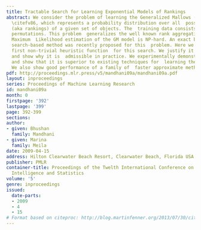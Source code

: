 ```yaml
---
title: Tractable Search for Learning Exponential Models of Rankings
abstract: We consider the problem of learning the Generalized Mallows (GM) model  of
  \citefv86, which represents a probability distribution over all  possible permutations
  (aka rankings) of a given set of objects. The  training data consists of a set of
  permutations. This problem  generalizes the well known rank aggregation problem.
  Maximum  Likelihood estimation of the GM model is NP-hard. An exact but  inefficient
  search-based method was recently proposed for this  problem. Here we introduce the
  first non-trivial heuristic function  for this search. We justify it theoretically,
  and show why it is  admissible in practice. We experimentally demonstrate its  effectiveness,
  and show that it is superior to existing techniques for  learning the GM model.
  We also show good performance of a family of  faster approximate methods of search.
pdf: http://proceedings.mlr.press/v5/mandhani09a/mandhani09a.pdf
layout: inproceedings
series: Proceedings of Machine Learning Research
id: mandhani09a
month: 0
firstpage: '392'
lastpage: '399'
page: 392-399
sections: 
author:
- given: Bhushan
  family: Mandhani
- given: Marina
  family: Meila
date: 2009-04-15
address: Hilton Clearwater Beach Resort, Clearwater Beach, Florida USA
publisher: PMLR
container-title: Proceedings of the Twelth International Conference on Artificial
  Intelligence and Statistics
volume: '5'
genre: inproceedings
issued:
  date-parts:
  - 2009
  - 4
  - 15
# Format based on citeproc: http://blog.martinfenner.org/2013/07/30/citeproc-yaml-for-bibliographies/
---
```


